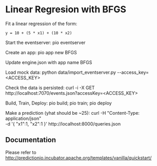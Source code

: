 # Linear Regresion with BFGS

Fit a linear regression of the form:

    y = 10 + (5 * x1) + (10 * x2)

Start the eventserver:
    pio eventserver

Create an app:
    pio app new BFGS

Update engine.json with app name BFGS

Load mock data:
    python data/import_eventserver.py --access_key=<ACCESS_KEY>

Check the data is persisted:
    curl -i -X GET http://localhost:7070/events.json?accessKey=<ACCESS_KEY>

Build, Train, Deploy:
    pio build; pio train; pio deploy

Make a prediction (yhat should be ~25):
     curl -H "Content-Type: application/json" \
-d '{ "x1":1, "x2":1 }' http://localhost:8000/queries.json


## Documentation

Please refer to http://predictionio.incubator.apache.org/templates/vanilla/quickstart/

